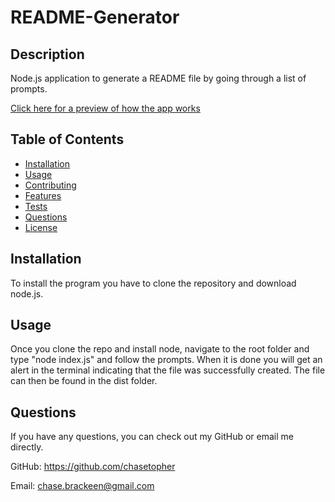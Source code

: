
# README-Generator 

## Description 

Node.js application to generate a README file by going through a list of prompts.

[Click here for a preview of how the app works](https://drive.google.com/file/d/10FI2FYqFt72Gp_ynpfOethz2nKoR0yxT/view?usp=sharing)

## Table of Contents

* [Installation](#installation)
* [Usage](#usage)
* [Contributing](#contributing)
* [Features](#features)
* [Tests](#tests)
* [Questions](#questions)
* [License](#license)

## Installation

To install the program you have to clone the repository and download node.js.

## Usage 

Once you clone the repo and install node, navigate to the root folder and type "node index.js" and follow the prompts. When it is done you will get an alert in the terminal indicating that the file was successfully created. The file can then be found in the dist folder.

## Questions

If you have any questions, you can check out my GitHub or email me directly.

GitHub: https://github.com/chasetopher

Email: chase.brackeen@gmail.com


